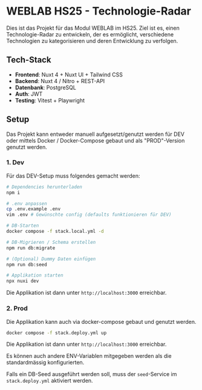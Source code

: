 # WEBLAB HS25 - Technologie-Radar

Dies ist das Projekt für das Modul WEBLAB im HS25. Ziel ist es, einen Technologie-Radar zu entwickeln, der es ermöglicht, verschiedene Technologien zu kategorisieren und deren Entwicklung zu verfolgen.

## Tech-Stack

- **Frontend**: Nuxt 4 + Nuxt UI + Tailwind CSS
- **Backend**: Nuxt 4 / Nitro + REST-API
- **Datenbank**: PostgreSQL
- **Auth**: JWT
- **Testing**: Vitest + Playwright

## Setup

Das Projekt kann entweder manuell aufgesetzt/genutzt werden für DEV oder mittels Docker / Docker-Compose gebaut und als "PROD"-Version genutzt werden.

### 1. Dev

Für das DEV-Setup muss folgendes gemacht werden:
```bash
# Dependencies herunterladen
npm i

# .env anpassen
cp .env.example .env
vim .env # Gewünschte config (defaults funktionieren für DEV)

# DB-Starten
docker compose -f stack.local.yml -d

# DB-Migrieren / Schema erstellen
npm run db:migrate

# (Optional) Dummy Daten einfügen
npm run db:seed

# Applikation starten
npx nuxi dev
```

Die Applikation ist dann unter `http://localhost:3000` erreichbar.

### 2. Prod

Die Applikation kann auch via docker-compose gebaut und genutzt werden.

```bash
docker compose -f stack.deploy.yml up
```

Die Applikation ist dann unter `http://localhost:3000` erreichbar.

Es können auch andere ENV-Variablen mitgegeben werden als die standardmässig konfigurierten.

Falls ein DB-Seed ausgeführt werden soll, muss der `seed`-Service im `stack.deploy.yml` aktiviert werden.
